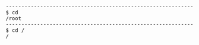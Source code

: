 <pre>
----------------------------------------------------------------
$ cd 
/root
----------------------------------------------------------------
$ cd /
/

